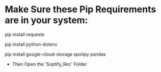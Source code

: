 # Make Sure these Pip Requirements are in your system:

pip install requests

pip install python-dotenv

pip install google-cloud-storage spotipy pandas


- Then Open the 'Soptify_Rec' Folder



